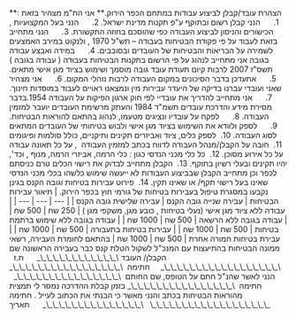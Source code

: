 \*\*הצהרת עובד/קבלן לביצוע עבודות במתחם הכפר הירוק.\*\* אני הח"מ מצהיר בזאת : 1.      הנני קבלן רשום ובתוקף ע"פ תקנות מדינת ישראל. 2.      הנני בעל המקצועיות , הכישורים והניסון לביצוע העבודה כפי שהוסכם בחוזה התקשורת. 3.      הנני מתחייב בזאת לעבוד על פי פקודת הבטיחות בעבודה – תש"ל 1970 , ולנקוט במירב האמצעים לשמירה על הבריאות והבטיחות של העובדים ובסובבים. 4.      במידה ואבצע עבודה בגובה אני מתחייב לנהוג על פי הרשום בתקנות הבטיחות בעבודה ( עבודה בגובה ) תשס"ז 2007 לרבות קיום תעודת עובד גובה מוסמך ושימוש בציוד מגן אישי מתאים. 5.      אתעדכן בדבר הסיכונים במקום העבודה לרבות נוהלי המקום. 6.      אני מצהיר שאני ועובדי עברנו בדיקה של היעדר עבירות מין ונמצאנו ראויים לעבוד במוסדות חינוך. 7.      אני מתחייב להדריך את עובדיי לפי חוק ארגון הפיקוח על העבודה 1954.בדבר מסירת מידע והדרכת עובדים תשמ"ד 1984 והעתק מרשימת העובדים יועבר למזמין העבודה. 8.      לפקח על עובדיו ונציגים מטעמו, לנהוג בהתאם להוראות הבטיחות. 9.      לספק ולוודא את השימוש בציוד מגן אישי ולבוש בטיחותי של העובדים המתאים לסוג העבודה. 10.  לספק כלים, ציוד ואביזרים תקינים ותיקניים, כולל סולמות ופיגומים 11.  חובה על הקבלן/מנהל העבודה לדווח בכתב למזמין העבודה  , על כל תאונה עבודה על כל אירוע מסוכן. 12.  כל כלי מכני הנדסי כגון : כלי הרמה, אביזרי הרמה, מנוף , וכד', יהיו תקינים ובעלי רשיון בתוקף. 13.  הקבלן מתחייב לבדוק את רישוי הכלים טרם כניסתם לכפר וכן מתחייב הקבלן שבביצוע העבודות לא ייעשה שימוש כלשהו בכלי מכני הנדסי שאינו בעל רישוי תקף/ או שאינו תקין. 14.  פירוט עבירות בטיחות וגובה הקנס בגינן נקבעו במסגרת טיפול בעבירות בטיחות של גורמי חוץ בכפר הירוק. | תיאור עבירות הבטיחות | עבירה שנייה גובה הקנס | עבירה שלישית גובה הקנס | | --- | --- | --- | | עבודה ללא ציוד מגן אישי (נעלי בטיחות , כובע מגן, משקפי מגן ) | 250 שח | 500 שח | | עבודה בגובה ללא הרשאה | 500 שח | 1000 שח | | עבודה בגובה ללא שימוש ברתמת בטיחות | 500 שח | 1000 שח | | עבירות בטיחות בתעבורה | 500 שח | 1000 שח | | עבירת בטיחות חמורה אחרת | 500 שח | 1000 שח | בהתאם לחומרת העבירה, רשאי ממונה הבטיחות בהתיעצות עם המנכ"ל לשקול הטלת קנס כבר בעבירה הראשונה שם הקבלן/ העובד \\\_\\\_\\\_\\\_\\\_\\\_\\\_\\\_\\\_\\\_\\\_\\\_\\\_      ת.ז   \\\_\\\_\\\_\\\_\\\_\\\_\\\_\\\_\\\_\\\_\\\_\\\_\\\_\\\_\\\_\\\_\\\_\\\_\\\_     חתימה  \\\_\\\_\\\_\\\_\\\_\\\_\\\_\\\_\\\_\\\_\\\_\\\_\\\_\\\_\\\_\\\_\\\_\\\_ הנני לאשר שהנ"ל חתם על הטופס, שם החותם  \\\_\\\_\\\_\\\_\\\_\\\_\\\_\\\_\\\_\\\_\\\_\\\_\\\_\\\_\\\_\\\_\\\_   חתימה  \\\_\\\_\\\_\\\_\\\_\\\_\\\_\\\_\\\_\\\_\\\_\\\_\\\_\\\_\\\_\\\_\\\_ בזמן קבלת ההדרכה נמסר לי תמצית מהוראות הבטיחות בכתב והנני מאשר כי הבנתי את הכתוב לעייל . חתימה \\\_\\\_\\\_\\\_\\\_\\\_\\\_\\\_\\\_\\\_\\\_\\\_\\\_\\\_\\\_\\\_      תאריך   \\\_\\\_\\\_\\\_\\\_\\\_\\\_\\\_\\\_\\\_\\\_\\\_\\\_\\\_\\\_\\\_\\\_\\\_\\\_
